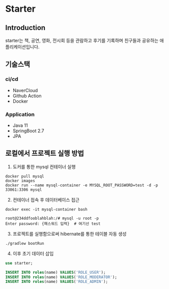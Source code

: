 # Starter
## Introduction
starter는 책, 공연, 영화, 전시회 등을 관람하고 후기를 기록하며 친구들과 공유하는 애플리케이션입니다.

## 기술스택
### ci/cd
- NaverCloud
- Github Action
- Docker
### Application
- Java 11
- SpringBoot 2.7
- JPA

## 로컬에서 프로젝트 실행 방법
1. 도커를 통한 mysql 컨테이너 실행
```shell
docker pull mysql
docker images
docker run --name mysql-container -e MYSQL_ROOT_PASSWORD=test -d -p 33061:3306 mysql
```
2. 컨테이너 접속 후 데이터베이스 접근
```shell
docker exec -it mysql-container bash
```
```shell
root@234ddfooblahblah:/# mysql -u root -p
Enter password: {패스워드 입력}  # 여기선 test
```
3. 프로젝트를 실행함으로써 hibernate를 통한 테이블 자동 생성
```shell
./gradlew bootRun
```
4. 이후 초기 데이터 삽입
```sql
use starter;

INSERT INTO roles(name) VALUES('ROLE_USER');
INSERT INTO roles(name) VALUES('ROLE_MODERATOR');
INSERT INTO roles(name) VALUES('ROLE_ADMIN');
```
